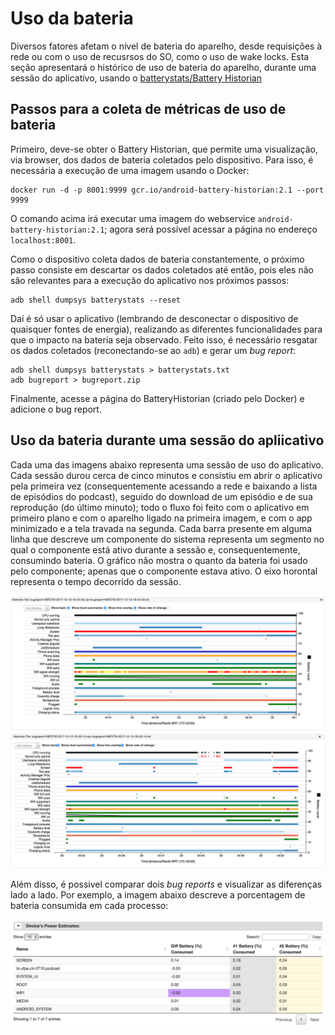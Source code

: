 # Uso da bateria

Diversos fatores afetam o nível de bateria do aparelho, desde requisições à rede ou com o uso de recusrsos do SO, como o uso de wake locks. Esta seção apresentará o histórico de uso de bateria do aparelho, durante uma sessão do aplicativo, usando o [batterystats/Battery Historian](https://developer.android.com/studio/profile/battery-historian.html)

## Passos para a coleta de métricas de uso de bateria

Primeiro, deve-se obter o Battery Historian, que permite uma visualização, via browser, dos dados de bateria coletados pelo dispositivo. Para isso, é necessária a execução de uma imagem usando o Docker:

```
docker run -d -p 8001:9999 gcr.io/android-battery-historian:2.1 --port 9999 
```

O comando acima irá executar uma imagem do webservice `android-battery-historian:2.1`; agora será possível acessar a página no endereço `localhost:8001`.

Como o dispositivo coleta dados de bateria constantemente, o próximo passo consiste em descartar os dados coletados até então, pois eles não são relevantes para a execução do aplicativo nos próximos passos:

```
adb shell dumpsys batterystats --reset
```

Daí é só usar o aplicativo (lembrando de desconectar o dispositivo de quaisquer fontes de energia), realizando as diferentes funcionalidades para que o impacto na bateria seja observado. Feito isso, é necessário resgatar os dados coletados (reconectando-se ao `adb`) e gerar um _bug report_:

```
adb shell dumpsys batterystats > batterystats.txt
adb bugreport > bugreport.zip
```

Finalmente, acesse a página do BatteryHistorian (criado pelo Docker) e adicione o bug report.

## Uso da bateria durante uma sessão do apliicativo

Cada uma das imagens abaixo representa uma sessão de uso do aplicativo. Cada sessão durou cerca de cinco minutos e consistiu em abrir o aplicativo pela primeira vez (consequentemente acessando a rede e baixando a lista de episódios do podcast), seguido do download de um episódio e de sua reprodução (do último minuto); todo o fluxo foi feito com o aplicativo em primeiro plano e com o aparelho ligado na primeira imagem, e com o app minimizado e a tela travada na segunda. Cada barra presente em alguma linha que descreve um componente do sistema representa um segmento no qual o componente está ativo durante a sessão e, consequentemente, consumindo bateria. O gráfico não mostra o quanto da bateria foi usado pelo componente; apenas que o componente estava ativo. O eixo horontal representa o tempo decorrido da sessão.

![Sessão nº1](../battery-1.png?raw=true)
![Sessão nº2](../battery-2.png?raw=true)

Além disso, é possivel comparar dois _bug reports_ e visualizar as diferenças lado a lado. Por exemplo, a imagem abaixo descreve a porcentagem de bateria consumida em cada processo:

![Sessão nº2](../battery-3.png?raw=true)

